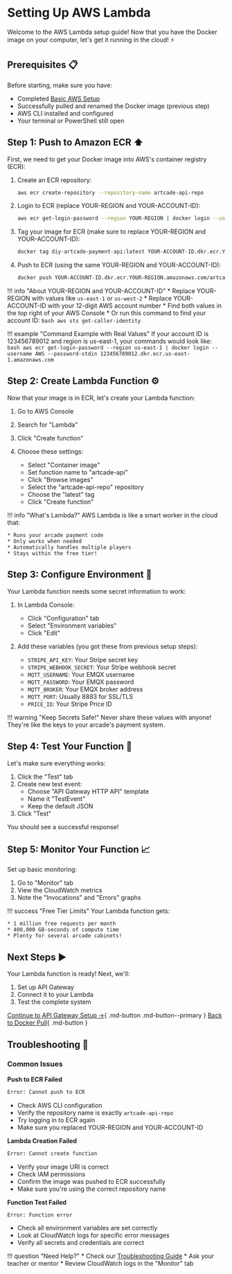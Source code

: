# Setting Up AWS Lambda

Welcome to the AWS Lambda setup guide! Now that you have the Docker image on your computer, let's get it running in the cloud! :zap:

## Prerequisites :clipboard:

Before starting, make sure you have:

* Completed [Basic AWS Setup](../accounts/aws/basic-setup.md)
* Successfully pulled and renamed the Docker image (previous step)
* AWS CLI installed and configured
* Your terminal or PowerShell still open

## Step 1: Push to Amazon ECR :arrow_up:

First, we need to get your Docker image into AWS's container registry (ECR):

1. Create an ECR repository:

    ```bash
    aws ecr create-repository --repository-name artcade-api-repo
    ```

2. Login to ECR (replace YOUR-REGION and YOUR-ACCOUNT-ID):

    ```bash
    aws ecr get-login-password --region YOUR-REGION | docker login --username AWS --password-stdin YOUR-ACCOUNT-ID.dkr.ecr.YOUR-REGION.amazonaws.com
    ```

3. Tag your image for ECR (make sure to replace YOUR-REGION and YOUR-ACCOUNT-ID):

    ```bash
    docker tag diy-artcade-payment-api:latest YOUR-ACCOUNT-ID.dkr.ecr.YOUR-REGION.amazonaws.com/artcade-api-repo:latest
    ```

4. Push to ECR (using the same YOUR-REGION and YOUR-ACCOUNT-ID):

    ```bash
    docker push YOUR-ACCOUNT-ID.dkr.ecr.YOUR-REGION.amazonaws.com/artcade-api-repo:latest
    ```

!!! info "About YOUR-REGION and YOUR-ACCOUNT-ID"
    * Replace YOUR-REGION with values like `us-east-1` or `us-west-2`
    * Replace YOUR-ACCOUNT-ID with your 12-digit AWS account number
    * Find both values in the top right of your AWS Console
    * Or run this command to find your account ID:
    ```bash
    aws sts get-caller-identity
    ```

!!! example "Command Example with Real Values"
    If your account ID is 123456789012 and region is us-east-1, your commands would look like:
    ```bash
    aws ecr get-login-password --region us-east-1 | docker login --username AWS --password-stdin 123456789012.dkr.ecr.us-east-1.amazonaws.com
    ```

## Step 2: Create Lambda Function :gear:

Now that your image is in ECR, let's create your Lambda function:

1. Go to AWS Console
2. Search for "Lambda"
3. Click "Create function"
4. Choose these settings:

    * Select "Container image"
    * Set function name to "artcade-api"
    * Click "Browse images"
    * Select the "artcade-api-repo" repository
    * Choose the "latest" tag
    * Click "Create function"

!!! info "What's Lambda?"
    AWS Lambda is like a smart worker in the cloud that:
    
    * Runs your arcade payment code
    * Only works when needed
    * Automatically handles multiple players
    * Stays within the free tier!

## Step 3: Configure Environment :wrench:

Your Lambda function needs some secret information to work:

1. In Lambda Console:
    * Click "Configuration" tab
    * Select "Environment variables"
    * Click "Edit"

2. Add these variables (you got these from previous setup steps):

    * `STRIPE_API_KEY`: Your Stripe secret key
    * `STRIPE_WEBHOOK_SECRET`: Your Stripe webhook secret
    * `MQTT_USERNAME`: Your EMQX username
    * `MQTT_PASSWORD`: Your EMQX password
    * `MQTT_BROKER`: Your EMQX broker address
    * `MQTT_PORT`: Usually 8883 for SSL/TLS
    * `PRICE_ID`: Your Stripe Price ID

!!! warning "Keep Secrets Safe!"
    Never share these values with anyone! They're like the keys to your arcade's payment system.

## Step 4: Test Your Function :test_tube:

Let's make sure everything works:

1. Click the "Test" tab
2. Create new test event:
    * Choose "API Gateway HTTP API" template
    * Name it "TestEvent"
    * Keep the default JSON
3. Click "Test"

You should see a successful response!

## Step 5: Monitor Your Function :chart_with_upwards_trend:

Set up basic monitoring:

1. Go to "Monitor" tab
2. View the CloudWatch metrics
3. Note the "Invocations" and "Errors" graphs

!!! success "Free Tier Limits"
    Your Lambda function gets:
    
    * 1 million free requests per month
    * 400,000 GB-seconds of compute time
    * Plenty for several arcade cabinets!

## Next Steps :arrow_forward:

Your Lambda function is ready! Next, we'll:

1. Set up API Gateway
2. Connect it to your Lambda
3. Test the complete system

[Continue to API Gateway Setup →](api-gateway-intro.md){ .md-button .md-button--primary }
[Back to Docker Pull](docker-pull.md){ .md-button }

## Troubleshooting :wrench:

### Common Issues

**Push to ECR Failed**
```bash
Error: Cannot push to ECR
```
* Check AWS CLI configuration
* Verify the repository name is exactly `artcade-api-repo`
* Try logging in to ECR again
* Make sure you replaced YOUR-REGION and YOUR-ACCOUNT-ID

**Lambda Creation Failed**
```bash
Error: Cannot create function
```
* Verify your image URI is correct
* Check IAM permissions
* Confirm the image was pushed to ECR successfully
* Make sure you're using the correct repository name

**Function Test Failed**
```bash
Error: Function error
```
* Check all environment variables are set correctly
* Look at CloudWatch logs for specific error messages
* Verify all secrets and credentials are correct

!!! question "Need Help?"
    * Check our [Troubleshooting Guide](../../troubleshooting/common-issues.md)
    * Ask your teacher or mentor
    * Review CloudWatch logs in the "Monitor" tab